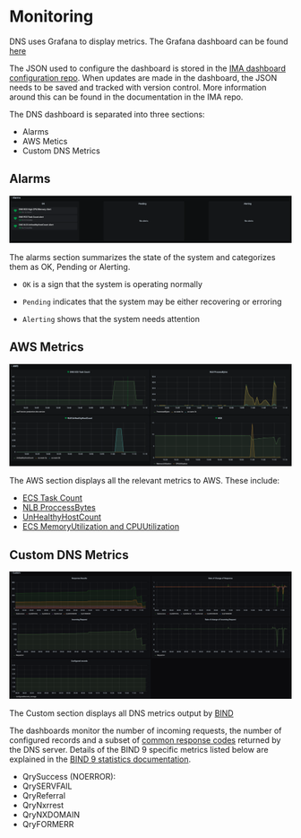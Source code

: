 # Monitoring

DNS uses Grafana to display metrics. The Grafana dashboard can be found [here](https://monitoring-alerting.staff.service.justice.gov.uk/d/tm5gLH1Gz/bind-dns-metrics?orgId=1)

The JSON used to configure the dashboard is stored in the [IMA dashboard configuration repo](https://github.com/ministryofjustice/staff-infrastructure-monitoring-config). When updates are made in the dashboard, the JSON needs to be saved and tracked with version control. More information around this can be found in the documentation in the IMA repo.

The DNS dashboard is separated into three sections:

- Alarms
- AWS Metics
- Custom DNS Metrics

## Alarms

![alarms](./images/alarms_panel.png)

The alarms section summarizes the state of the system and categorizes them as OK, Pending or Alerting.

- `OK` is a sign that the system is operating normally

- `Pending` indicates that the system may be either recovering or erroring

- `Alerting` shows that the system needs attention

## AWS Metrics

![aws](./images/aws_panel.png)

The AWS section displays all the relevant metrics to AWS. These include:

- [ECS Task Count](https://docs.aws.amazon.com/AmazonECS/latest/developerguide/cloudwatch-metrics.html)
- [NLB ProccessBytes](https://docs.aws.amazon.com/elasticloadbalancing/latest/network/load-balancer-cloudwatch-metrics.html)
- [UnHealthyHostCount](https://docs.aws.amazon.com/elasticloadbalancing/latest/classic/elb-cloudwatch-metrics.html)
- [ECS MemoryUtilization and CPUUtilization](https://docs.aws.amazon.com/AmazonECS/latest/developerguide/cloudwatch-metrics.html)

## Custom DNS Metrics

![custom_dns](./images/custom_panel.png)

The Custom section displays all DNS metrics output by [BIND](https://bind9.readthedocs.io/en/latest/reference.html#bind-9-statistics)

The dashboards monitor the number of incoming requests, the number of configured records and a subset of [common response codes](https://www.iana.org/assignments/dns-parameters/dns-parameters.xhtml#dns-parameters-6) returned by the DNS server. Details of the BIND 9 specific metrics listed below are explained in the [BIND 9 statistics documentation](https://bind9.readthedocs.io/en/latest/reference.html#statistics-counters).

- QrySuccess (NOERROR): 
- QrySERVFAIL
- QryReferral
- QryNxrrest
- QryNXDOMAIN
- QryFORMERR

